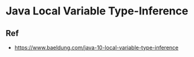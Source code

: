# Java Local Variable Type-Inference


## Ref
* https://www.baeldung.com/java-10-local-variable-type-inference
